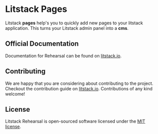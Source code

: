 # Litstack Pages

Litstack **pages** help's you to quickly add new pages to your litstack application. This
turns your Litstack admin panel into a **cms**.

## Official Documentation

Documentation for Rehearsal can be found on
[litstack.io](https://litstack.io/docs/packages/pages).

## Contributing

We are happy that you are considering about contributing to the project.
Checkout the contribution guide on
[litstack.io](https://litstack.io/docs/prologue/contributing). Contributions of
any kind welcome!

## License

Litstack Rehearsal is open-sourced software licensed under the
[MIT license](LICENSE.md).
